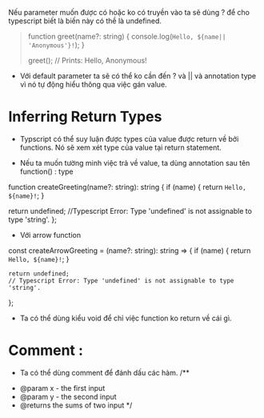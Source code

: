 Nếu parameter muốn được có hoặc ko có truyền vào ta sẽ dùng ? để cho typescript biết là biến này có thề là undefined.

>   function greet(name?: string) {
>     console.log(`Hello, ${name|| 'Anonymous'}!`);
>   }
>    
>   greet(); // Prints: Hello, Anonymous!

- Với default parameter ta sẽ có thể ko cần đến ? và || và annotation type vì nó tự động hiểu thông qua việc gán value.

# Inferring Return Types
- Typscript có thể suy luận được types của value được return về bởi functions. Nó sẽ xem xét type của value tại return statement.

- Nếu ta muốn tường minh việc trả về value, ta dùng annotation sau tên function() : type


function createGreeting(name?: string): string {
  if (name) {
    return `Hello, ${name}!`;
  }
 
  return undefined;
  //Typescript Error: Type 'undefined' is not assignable to type 'string'.
};

- Với arrow function 

const createArrowGreeting = (name?: string): string => {
    if (name) {
        return `Hello, ${name}!`;
    }
 
    return undefined;
    // Typescript Error: Type 'undefined' is not assignable to type 'string'.
};

- Ta có thể dùng kiểu void để chỉ việc function ko return về cái gì.

# Comment :
- Ta có thể dùng comment để đánh dấu các hàm.
/**
* @param x - the first input
* @param y - the second input
* @returns the sums of two input
*/